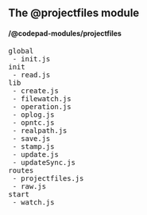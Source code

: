 ## The @projectfiles module
#### /@codepad-modules/projectfiles
<pre>
global
 - init.js
init
 - read.js
lib
 - create.js
 - filewatch.js
 - operation.js
 - oplog.js
 - opntc.js
 - realpath.js
 - save.js
 - stamp.js
 - update.js
 - updateSync.js
routes
 - projectfiles.js
 - raw.js
start
 - watch.js
</pre>

